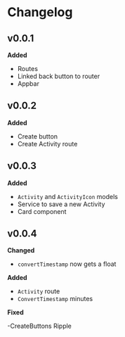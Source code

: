 # Changelog

## v0.0.1

**Added**

- Routes
- Linked back button to router
- Appbar


## v0.0.2

**Added**

- Create button
- Create Activity route

## v0.0.3

**Added**

- `Activity` and `ActivityIcon` models
- Service to save a new Activity
- Card component

## v0.0.4

**Changed**

- `convertTimestamp` now gets a float

**Added**

- `Activity` route
- `ConvertTimestamp` minutes 

**Fixed**

-CreateButtons Ripple